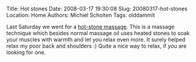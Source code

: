 Title: Hot stones
Date: 2008-03-17 19:30:08
Slug: 20080317-hot-stones
Location: Home
Authors: Michiel Scholten
Tags: olddammit

<p>Last Saturday we went for a <a href="http://en.wikipedia.org/wiki/Stone_massage">hot-stone massage</a>. This is a massage technique which besides normal massage oil uses heated stones to soak your muscles with warmth and let you relax even more. It surely helped relax my poor back and shoulders :) Quite a nice way to relax, if you are looking for one.</p>
